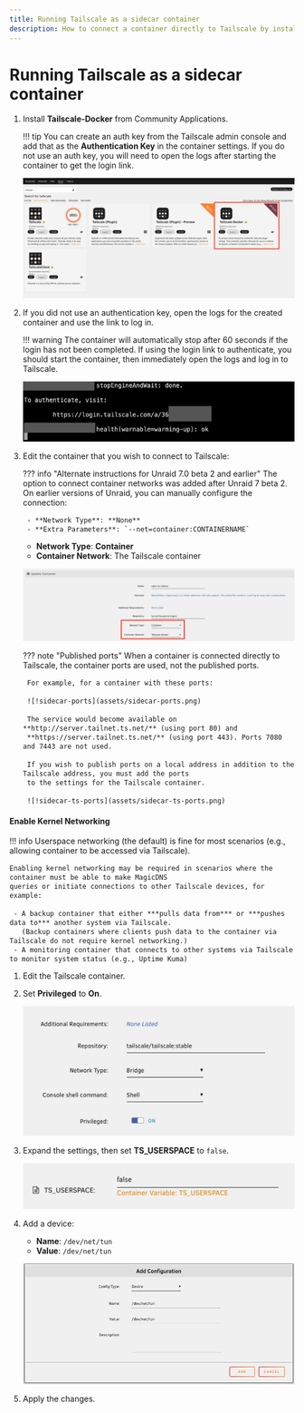 ```yaml
---
title: Running Tailscale as a sidecar container
description: How to connect a container directly to Tailscale by installing a Tailscale sidecar container.
---
```


# Running Tailscale as a sidecar container

1. Install **Tailscale-Docker** from Community Applications.

    !!! tip
        You can create an auth key from the Tailscale admin console and add that as the **Authentication Key** in the
        container settings. If you do not use an auth key, you will need to open the logs after starting the container
        to get the login link.

    ![!sidecar-install](assets/sidecar-install.png)

2. If you did not use an authentication key, open the logs for the created container and use the link to log in.

    !!! warning
        The container will automatically stop after 60 seconds if the login has not been completed. If using the login
        link to authenticate, you should start the container, then immediately open the logs and log in to Tailscale.

    ![!sidecar-login](assets/sidecar-login.png)

3. Edit the container that you wish to connect to Tailscale:

    ??? info "Alternate instructions for Unraid 7.0 beta 2 and earlier"
        The option to connect container networks was added after Unraid 7 beta 2. On earlier versions of Unraid, you can
        manually configure the connection:

        - **Network Type**: **None**
        - **Extra Parameters**: `--net=container:CONTAINERNAME`

    - **Network Type**: **Container**
    - **Container Network**: The Tailscale container

    ![!sidecar-connect](assets/sidecar-connect.png)

    ??? note "Published ports"
        When a container is connected directly to Tailscale, the container ports are used, not the published ports.

        For example, for a container with these ports:

        ![!sidecar-ports](assets/sidecar-ports.png)

        The service would become available on **http://server.tailnet.ts.net/** (using port 80) and
        **https://server.tailnet.ts.net/** (using port 443). Ports 7080 and 7443 are not used.

        If you wish to publish ports on a local address in addition to the Tailscale address, you must add the ports
        to the settings for the Tailscale container.

        ![!sidecar-ts-ports](assets/sidecar-ts-ports.png)

#### Enable Kernel Networking

!!! info
    Userspace networking (the default) is fine for most scenarios (e.g., allowing container to be accessed via
    Tailscale).

    Enabling kernel networking may be required in scenarios where the container must be able to make MagicDNS
    queries or initiate connections to other Tailscale devices, for example:

     - A backup container that either ***pulls data from*** or ***pushes data to*** another system via Tailscale.
       (Backup containers where clients push data to the container via Tailscale do not require kernel networking.)
     - A monitoring container that connects to other systems via Tailscale to monitor system status (e.g., Uptime Kuma)

1. Edit the Tailscale container.
2. Set **Privileged** to **On**.

    ![!sidecar-kernel-privileged](assets/sidecar-kernel-privileged.png)

3. Expand the settings, then set **TS_USERSPACE** to `false`.

    ![!sidecar-kernel-userspace](assets/sidecar-kernel-userspace.png)

4. Add a device:

    - **Name**: `/dev/net/tun`
    - **Value**: `/dev/net/tun`

    ![!sidecar-kernel-tun](assets/sidecar-kernel-tun.png)

5. Apply the changes.
